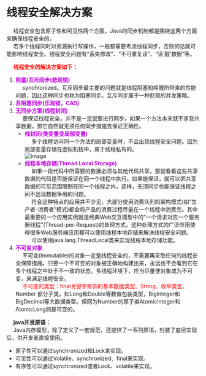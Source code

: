 

# 线程安全解决方案
<!-- 
“非线程安全”其实会在多个线程对同一个对象中的实例 变量进行并发访问时发生，产生的后果就是“脏读”，也就是取到的数据其实是被更改过的。 而“线程安全”就是以获得的实例变量的值是经过同步处理的，不会出现脏读的现象。

因为线程的封闭阿粉错失了一份非常不错的工作 
https://mp.weixin.qq.com/s/3PfvkKKtH48XbMEtab2Z_g
-->
&emsp; 线程安全包含原子性和可见性两个方面，Java的同步机制都是围绕这两个方面来确保线程安全的。  
&emsp; 若多个线程同时对资源执行写操作，一般都需要考虑线程同步，否则的话就可能影响线程安全。线程安全问题有“丢失修改”、“不可重复读”、“读‘脏’数据”等。  

&emsp; **<font color = "red">线程安全的解决方案如下：</font>**  
1. **<font color = "clime">阻塞/互斥同步(悲观锁)</font>**   
&emsp; synchronized。互斥同步最主要的问题就是线程阻塞和唤醒所带来的性能问题，因此这种同步也称为阻塞同步。互斥同步属于一种悲观的并发策略。  
2. **<font color = "clime">非阻塞同步(乐观锁，CAS)</font>** 
3. **<font color = "clime">无同步方案(线程封闭)</font>**   
&emsp; 要保证线程安全，并不是一定就要进行同步。如果一个方法本来就不涉及共享数据，那它自然就无须任何同步措施去保证正确性。  
    * **<font color = "clime">栈封闭(类变量变局部变量)</font>**  
    &emsp; 多个线程访问同一个方法的局部变量时，不会出现线程安全问题。因为局部变量存储在虚拟机栈中，属于线程私有的。  
    ![image](https://gitee.com/wt1814/pic-host/raw/master/images/java/concurrent/multi-9.png)   
    * **<font color = "clime">线程本地存储(Thread Local Storage)</font>**  
    &emsp; 如果一段代码中所需要的数据必须与其他代码共享，那就看看这些共享数据的代码是否能保证在同一个线程中执行。如果能保证，就可以把共享数据的可见范围限制在同一个线程之内，这样，无须同步也能保证线程之间不出现数据争用的问题。  
    &emsp; 符合这种特点的应用并不少见，大部分使用消费队列的架构模式(如“生产者-消费者”模式)都会将产品的消费过程尽量在一个线程中消费完。其中最重要的一个应用实例就是经典Web交互模型中的“一个请求对应一个服务器线程”(Thread-per-Request)的处理方式，这种处理方式的广泛应用使得很多Web服务端应用都可以使用线程本地存储来解决线程安全问题。  
    &emsp; 可以使用java.lang.ThreadLocal类来实现线程本地存储功能。  
4. **<font color = "clime">不可变对象</font>**   
&emsp; 不可变(Immutable)的对象一定是线程安全的，不需要再采取任何的线程安全保障措施。只要一个不可变的对象被正确地构建出来，永远也不会看到它在多个线程之中处于不一致的状态。多线程环境下，应当尽量使对象成为不可变，来满足线程安全。  
&emsp; <font color = "red">不可变的类型：final关键字修饰的基本数据类型、String、枚举类型</font>、Number 部分子类，如Long和Double等数值包装类型，BigInteger和BigDecimal等大数据类型。但同为Number的原子类AtomicInteger和AtomicLong则是可变的。    


&emsp; **java并发原语：**  
&emsp; Java内存模型，除了定义了一套规范，还提供了一系列原语，封装了底层实现后，供开发者直接使用。  

* 原子性可以通过synchronized和Lock来实现。  
* 可见性可以通过Volatile、synchronized、final来实现。  
* 有序性可以通过synchronized或者Lock、volatile来实现。  

<!-- 

当访问共享的可变数据时，通常需要使用同步。一种避免使用同步的方式就是不共 享数据。如果仅在单线程内访问数据，就不需要同步。这种技术被称为线程封闭(Thread Confinement)，它是实现线程安全性的最简单方式之一。当某个对象封闭在一个线程中时，这 种用法将自动实现线程安全性，即使被封闭的对象本身不是线程安全的。


Java语言及其核心库提供了一些机制来帮助维持线程封闭性，例如局部变量和ThreadLocal类  
栈封闭是线程封闭的一种特例，在栈封闭中，只能通过局部变量才能访问对象。正如封 装能使得代码更容易维持不变性条件那样，同步变量也能使对象更易于封闭在线程中。局部变 量的固有属性之一就是封闭在执行线程中。它们位于执行线程的栈中，其他线程无法访问这个 栈。栈封闭(也被称为线程内部使用或者线程局部使用，不要与核心类库中的ThreadLocal混 淆)比Ad-hoc线程封闭更易于维护，也更加健壮。  
维持线程封闭性的一种更规范方法是使用ThreadLocal,这个类能使线程中的某个值与保存值 的对象关联起来。
-->

